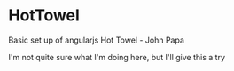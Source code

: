 # HotTowel
Basic set up of angularjs Hot Towel - John Papa

I'm not quite sure what I'm doing here, but I'll give this a try
